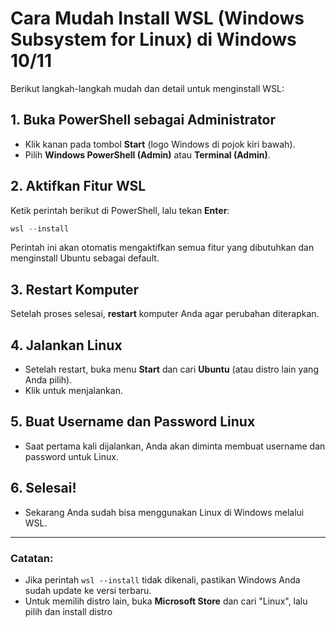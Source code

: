 # Cara Mudah Install WSL (Windows Subsystem for Linux) di Windows 10/11

Berikut langkah-langkah mudah dan detail untuk menginstall WSL:

## 1. Buka PowerShell sebagai Administrator
- Klik kanan pada tombol **Start** (logo Windows di pojok kiri bawah).
- Pilih **Windows PowerShell (Admin)** atau **Terminal (Admin)**.

## 2. Aktifkan Fitur WSL
Ketik perintah berikut di PowerShell, lalu tekan **Enter**:
```powershell
wsl --install
```
Perintah ini akan otomatis mengaktifkan semua fitur yang dibutuhkan dan menginstall Ubuntu sebagai default.

## 3. Restart Komputer
Setelah proses selesai, **restart** komputer Anda agar perubahan diterapkan.

## 4. Jalankan Linux
- Setelah restart, buka menu **Start** dan cari **Ubuntu** (atau distro lain yang Anda pilih).
- Klik untuk menjalankan.

## 5. Buat Username dan Password Linux
- Saat pertama kali dijalankan, Anda akan diminta membuat username dan password untuk Linux.

## 6. Selesai!
- Sekarang Anda sudah bisa menggunakan Linux di Windows melalui WSL.

---

### Catatan:
- Jika perintah `wsl --install` tidak dikenali, pastikan Windows Anda sudah update ke versi terbaru.
- Untuk memilih distro lain, buka **Microsoft Store** dan cari "Linux", lalu pilih dan install distro